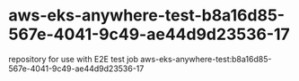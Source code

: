 # aws-eks-anywhere-test-b8a16d85-567e-4041-9c49-ae44d9d23536-17
repository for use with E2E test job aws-eks-anywhere-test:b8a16d85-567e-4041-9c49-ae44d9d23536-17
